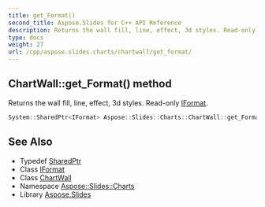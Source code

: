 ```yaml
---
title: get_Format()
second_title: Aspose.Slides for C++ API Reference
description: Returns the wall fill, line, effect, 3d styles. Read-only IFormat.
type: docs
weight: 27
url: /cpp/aspose.slides.charts/chartwall/get_format/
---
```

## ChartWall::get_Format() method


Returns the wall fill, line, effect, 3d styles. Read-only [IFormat](../../iformat/).

```cpp
System::SharedPtr<IFormat> Aspose::Slides::Charts::ChartWall::get_Format() override
```

## See Also

* Typedef [SharedPtr](../../system/sharedptr/)
* Class [IFormat](../iformat/)
* Class [ChartWall](./)
* Namespace [Aspose::Slides::Charts](../)
* Library [Aspose.Slides](../../)